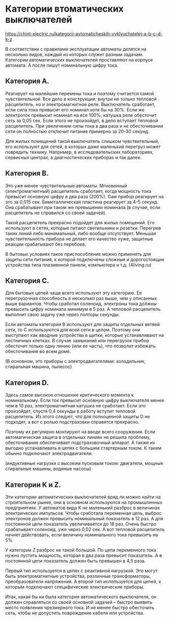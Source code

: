 # Категории втоматических выключателей

<https://chint-electric.ru/kategorii-avtomaticheskih-vyklyuchatelej-a-b-c-d-k-z>

В соответствии с правилами эксплуатации автоматы делятся на несколько видов, каждый из которых служит разным задачам. Категории автоматических выключателей проставляют на корпусе автомата. А после пишут номинальную цифру тока.

## Категория А.

Реагирует на малейшие перемены тока и поэтому считается самой чувствительной. Все дело в конструкции: внутри не только тепловой расцепитель, но и электромагнитное реле. Выключатель сработает, если сила тока превысит его номинал хотя бы на 30%. Если же электроток превысит номинал на все 100%, катушка реле обесточит сеть за 0,05 сек. Если этого не произойдет, в дело вступает тепловой расцепитель. При увеличении силы тока в два раза и не обесточивании сети он полностью отключит питание примерно за 20-30 секунд.

Для жилых помещений такой выключатель слишком чувствительный, его используют для сетей, в которых даже маленький перегруз может повредить технику. Например, в исследовательских лабораториях, сервисных центрах, в диагностических приборах и так далее.

## Категория В.

Это уже менее чувствительные автоматы. Мгновенный (электромагнитный) расцепитель сработает, когда мощность тока превысит основную цифру в два раза (200%). Сам прибор реагирует на это за 0,015 сек. Биметаллическая пластина реагирует за 4-5 секунд. Она срабатывает при таком же превышении номинала (в случае, если расцепитель не справился со своей задачей).

Такой расцепитель прекрасно подойдет для жилых помещений. Его используют в сетях, которые питают светильники и розетки. Перегрев таких линий либо минимальный, либо вообще отсутствует. Меньшая чувствительность прибора не делает его качество хуже, защитные реакции срабатывают без перебоев.

В бытовых условиях такое приспособление можно применять для защиты сети питания, к которой подключены сложные и дорогостоящие устройства типа плазменной панели, компьютера и т.д. (4living.ru)

## Категория С.

Для бытовых цепей чаще всего используют эту категорию. Ее перегрузочная способность в несколько раз выше, чем у описанных выше вариантов. Чтобы сработал соленоид, электроны тока должны превысить цифру номинала минимум в 5 раз. А тепловой расцепитель выполнит свою задачу уже через полторы секунды.

Если автоматы категории В используют для защиты отдельных ветвей сети, то С используются для всей сети в целом. Поэтому они выступают как вводные устройства в щитки, которые устанавливают на лестничных клетках. В случае замыканий или перегрузок прибор обесточит только одну линию (или ее часть), что позволит избежать обесточивания во всем доме.

(В основном, это приборы с электродвигателями: холодильник, стиральная машина, пылесос)

## Категория D.

Здесь самое высокое отношение критического момента к номинальному. Если ток превысит основную цифру выключателя менее чем в 10 раз, электромагнитная катушка не сработает. Если это произойдет, спустя 0,4 секунды в работу вступит тепловой расцепитель. Из этого следует, что для полноценной защиты D не подходят, а вот с ролью подстраховки справятся прекрасно.

Поэтому их регулярно монтируют на вводе всего сооружения. Если автоматическая защита в отдельных линиях не решила проблему, обесточивание обеспечивает подстраховочный аппарат. А также их выгодно устанавливать в цепях с большим стартерным током. К таким обычно подключают электродвигатели.

(индуктивные нагрузки с высоким пусковым током: двигатели, мощные стиральные машины, водяные насосы)

## Категории K и Z.

Эти категории автоматических выключателей вряд ли можно найти на строительном рынке, они в основном используются на промышленных предприятиях. У автоматов вида K не маленький разброс в величинах электрических импульсов. Чтобы сработала переменная цепь, выброс электронов должен превысить номинальный показатель в 12 раз. А для постоянной цепи показатель увеличивается до 18 раз. Очень быстро срабатывает соленоид, уже через 0,02 сек. А вот тепловой расцепитель начнет действовать, если величину номинального тока превысить на 5%.

У категории Z разброс не такой большой. По цепи переменного тока нужно пустить мощность, которая в два раза превысит показатель. А в постоянной цепи показатель должен быть превышен в 4,5 раза.

Первый тип используется в цепях с реактивной нагрузкой. Это могут быть электромагнитные устройства, различные трансформаторы, преобразователи напряжения. А второй тип используется для цепей, к которым подключают специфические электрические приборы.

Итак, какая бы ни была категория автоматического выключателя, он должен справляться со своей основной задачей – быстро выявить место появления чрезмерного тока. И не менее быстро обесточить сеть, чтобы не допустить повреждение кабеля или устройства.
